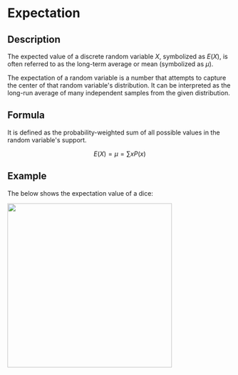 # Expectation

## Description

The expected value of a discrete random variable $X$, symbolized as $E(X)$, is often referred to as the long-term average or mean (symbolized as $μ$).

The expectation of a random variable is a number that attempts to capture the center of that random variable's distribution. It can be interpreted as the long-run average of many independent samples from the given distribution.

## Formula

It is defined as the probability-weighted sum of all possible values in the random variable's support.

$$
E(X) = \mu = \sum xP(x)
$$

## Example

The below shows the expectation value of a dice:

<img src="image2.jpg" style="width:3.84478in" />

